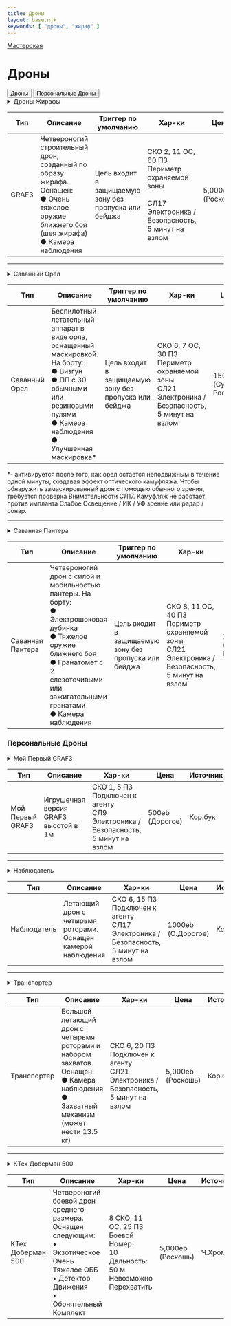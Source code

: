 ```yaml
---
title: Дроны
layout: base.njk
keywords: [ "дроны", "жираф" ]
---
```

<a href="{{ '/workshop/' | url }}" class="return-link">Мастерская</a>
# Дроны

<div class="tab-buttons">
  <button class="tab-button active" data-tab="drones-public">Дроны</button>
  <button class="tab-button" data-tab="drones-personal">Персональные Дроны</button>
</div>

<div class="tab-content active" id="drones-public">

<details class="sidebar-group" close>
    <summary>Дроны Жирафы</summary>
        Третье поколение плодовитой линейки GRAF, GRAF3 формирует основу послевоенного строительства.
        Строительная платформа GRAF3 оснащена инструментами, необходимыми для тяжелого строительства и рекультивации,
        в том числе полностью функционирующим краном, способным поднимать до 5 тонн.<br><br>
        Самая прочная и надежная строительная машина на рынке.<br><br>
        Имеется возможность дополнить модель GRAF3 сотнями дополнительных инструментов,
        чтобы удовлетворить любые возможные промышленные потребности.
</details>

| Тип   | Описание                                                                                                                                               | Триггер по умолчанию                                                  | Хар-ки                                                                                                              | Цена              | Источник |
|-------|--------------------------------------------------------------------------------------------------------------------------------------------------------|-----------------------------------------------------------------------|---------------------------------------------------------------------------------------------------------------------|-------------------|----------|
| GRAF3 | Четвероногий строительный<br>дрон, созданный по образу жирафа. Оснащен:<br>● Очень тяжелое оружие ближнего боя (шея жирафа)<br>● Камера наблюдения<br> | Цель входит в<br>защищаемую<br>зону без<br>пропуска или<br>бейджа<br> | СКО 2, 11 ОС, 60 ПЗ  <br>Периметр охраняемой зоны <br> <br>СЛ17 Электроника /<br>Безопасность, 5 минут на взлом<br> | 5,000eb (Роскошь) | Кор.бук  |

---

<details class="sidebar-group" close>
    <summary>Саванный Орел</summary>
        Подобно гаргульям с древних европейских замков, Саванный Орел прячется в позиции наблюдения и охраняет снаружи или внутри любой дом,
        комплекс, фабрику или другое строение.
        Использует самую современную технологию маскировки, он остается практически незаметным до тех пор, пока не обнаружит незаконных нарушителей.<br><br>
        После активации пикирует на нарушителя, выпуская шквал пуль из встроенного
        пистолета-пулемета и дезориентирующий звуковой удар бортового Визгуна.
</details>

| Тип                  | Описание                                                                                                                                                                                     | Триггер по умолчанию                                                  | Хар-ки                                                                                                        | Цена                           | Источник |
|----------------------|----------------------------------------------------------------------------------------------------------------------------------------------------------------------------------------------|-----------------------------------------------------------------------|---------------------------------------------------------------------------------------------------------------|--------------------------------|----------|
| Саванный<br>Орел<br> | Беспилотный летательный аппарат в виде орла, оснащенный маскировкой. На борту:<br>● Визгун<br>● ПП с 30 обычными или<br>резиновыми пулями<br>● Камера наблюдения<br>● Улучшенная маскировка* | Цель входит в<br>защищаемую<br>зону без<br>пропуска или<br>бейджа<br> | СКО 6, 7 ОС, 30 ПЗ<br>Периметр охраняемой зоны<br>СЛ21 Электроника /<br>Безопасность, 5 минут на<br>взлом<br> | 15000eb<br>(Супер Роскошь)<br> | Кор.бук  |

*- активируется после того, как орел остается неподвижным в течение одной минуты, создавая эффект оптического камуфляжа.
Чтобы обнаружить замаскированный дрон с помощью обычного зрения, требуется проверка Внимательности СЛ17. Камуфляж не
работает против импланта Слабое Освещение / ИК / УФ зрение или радар / сонар.

---

<details class="sidebar-group" close>
    <summary>Саванная Пантера</summary>
        Изящный и смертоносный охотник, предназначенный для патрулирования узких коридоров и улиц одинаково эффективно, превентивно заканчивая конфликты еще до того, как они начнутся.
        Преследует быстро движущиеся цели и поражает когтями из углеродного стекла или
        электрошоковыми пластинами, предназначенными для быстрой нейтрализации угрозы.
        Оснащена гранатометом для запуска слезоточивого газа для деэскалации угрозы.
</details>

| Тип                     | Описание                                                                                                                                                                                                              | Триггер по умолчанию                                                  | Хар-ки                                                                                                          | Цена                           | Источник |
|-------------------------|-----------------------------------------------------------------------------------------------------------------------------------------------------------------------------------------------------------------------|-----------------------------------------------------------------------|-----------------------------------------------------------------------------------------------------------------|--------------------------------|----------|
| Саванная<br>Пантера<br> | Четвероногий дрон с силой и мобильностью пантеры. На борту:<br>● Электрошоковая дубинка<br>● Тяжелое оружие ближнего боя<br>● Гранатомет с 2 слезоточивыми или<br>зажигательными гранатами<br>● Камера наблюдения<br> | Цель входит в<br>защищаемую<br>зону без<br>пропуска или<br>бейджа<br> | СКО 8, 11 ОС, 40 ПЗ<br> Периметр охраняемой<br> зоны<br>СЛ21 Электроника /Безопасность, 5 минут на<br>взлом<br> | 15000eb<br>(Супер Роскошь)<br> | Кор.бук  |

</div>

<div class="tab-content" id="drones-personal">

### Персональные Дроны

<details class="sidebar-group" close>
    <summary>Мой Первый GRAF3</summary>
        При покупке привязывается к агенту. Для добровольного связывания его с новым агентов
        требуется 5 минут непрерывной работы, и оба агенты должны оставаться в пределах 6 м от дрона. Перехват управления требует 5 минут, и контр-агент должен все время оставаться в пределах 6 м от дрона. В случае удачного перехвата требуется потратить действие для привязки к новому агенту.
        Имеет два режима работы: режим ожидания и прямое управление. Переключение режимов не требует действия.
        Режим ожидание: дрон включен, но не работает. Не может двигаться, а также совершать атаки или уклоняться от них.
        Режим прямого управления: управляется напрямую через связанный с ним агент, используя действие таким образом, как Нетраннер, используя Интерфейсную Способность Управления.
        При прямом управлении все атаки и защита выполняются с использованием собственных
        навыков пользователя, как если бы он стрелял из его оружия в собственных руках и
        уклонялся собственным телом. Дрон не может уклоняться от дальних атак, независимо от
        того, насколько высока РЕА пользователя.
        При выходе дрона за пределы 6 м от связанного с ним агента, он перестает функционировать.
        Каждая единица имеет 3 часа рабочего времени, прежде чем она должна заряжаться в течении 1 часа.
</details>

| Тип              | Описание                                    | Хар-ки                                                                                       | Цена            | Источник |
|------------------|---------------------------------------------|----------------------------------------------------------------------------------------------|-----------------|----------|
| Мой Первый GRAF3 | Игрушечная версия GRAF3<br>высотой в 1м<br> | СКО 1, 5 ПЗ<br>Подключен к агенту<br>СЛ9 Электроника / Безопасность, 5 минут на<br>взлом<br> | 500eb (Дорогое) | Кор.бук  |

---

<details class="sidebar-group" close>
    <summary>Наблюдатель</summary>
        При покупке привязывается к агенту. Для добровольного связывания его с новым агентов
        требуется 5 минут непрерывной работы, и оба агенты должны оставаться в пределах 6 м от дрона. Перехват управления требует 5 минут, и контр-агент должен все время оставаться в пределах 6 м от дрона. В случае удачного перехвата требуется потратить действие для привязки к новому агенту.
        Имеет три режима работы: режим ожидания, автоматический режим и прямое управление.
        Переключение режимов не требует действия.<br><br>
        🔴 <b>Режим ожидания</b>: включен, но не работает. Не может двигаться, вести запись, но все ще можно использовать как камеру в реальном времени, совершать атаки или уклоняться от них.<br><br>
        🔴 <b>Автоматический Режим</b>: вращается в пределах 6 м от связанного с ним агента, записывая аудио и видео. Дрон будет реагировать на простые словесные команды, такие как “записать человека, на которого я указываю”.
        Эти словесные команды не требуют действия.
        Записи хранятся как на встроенной щепке памяти, так и на связанном агенте. Щепка встроенной памяти вмещает один час контента, после чего новые кадры автоматически перезаписываются поверх старых.
        В автоматическом режима дрон не может совершать атаки или уклоняться от них.<br><br>
        🔴 <b>Режим прямого управления</b>: управляется напрямую через связанный с ним агент, используя действие таким образом, как Нетраннер, используя Интерфейсную Способность Управления.
        При прямом управлении все атаки и защита выполняются с использованием собственных
        навыков пользователя, как если бы он стрелял из его оружия в собственных руках и
        уклонялся собственным телом. Дрон не может уклоняться от дальних атак, независимо от
        того, насколько высока РЕА пользователя.
        При выходе дрона за пределы 6 м от связанного с ним агента, он перестает функционировать и безопасно приземляется на землю.
        Каждая единица имеет 48 часа рабочего времени, прежде чем она должна заряжаться в течение 1 часа.
</details>

| Тип         | Описание                                                             | Хар-ки                                                                                         | Цена               | Источник |
|-------------|----------------------------------------------------------------------|------------------------------------------------------------------------------------------------|--------------------|----------|
| Наблюдатель | Летающий дрон с четырьмя<br>роторами. Оснащен камерой наблюдения<br> | СКО 6, 15 ПЗ<br>Подключен к агенту<br>СЛ17 Электроника / Безопасность, 5 минут на<br>взлом<br> | 1000eb (О.Дорогое) | Кор.бук  |

---

<details class="sidebar-group" close>
    <summary>Транспортер</summary>
        При покупке привязывается к агенту. Для добровольного связывания его с новым агентов
        требуется 5 минут непрерывной работы, и оба агенты должны оставаться в пределах 6 м от дрона.
        Перехват управления требует 5 минут, и контр-агент должен все время оставаться в пределах 6 м от дрона.
        В случае удачного перехвата требуется потратить действие для привязки к новому агенту.<br><br>
        <b>Имеет три режима работы: режим ожидания, автоматический режим и прямое управление.</b>
        Переключение режимов не требует действия.<br><br>
        🔴 <b>Режим ожидания</b>: включен, но не работает. Не может двигаться и совершать атаки или уклоняться от них.<br><br>
        🔴 <b>Автоматический Режим</b>: можно приказать транспортеру перейти к определенному адресу или набору координат, доставить свою посылку и вернуться в назначенную домашнюю точку.
        Пользователь может поручить транспортеру просто доставить посылку или запросить
        подтверждение посредством связи с конкретным агентом передо доставкой. Не может
        совершать атаки или уклоняться от них.<br><br>
        🔴 <b>Режим прямого управления</b>: управляется напрямую через связанный с ним агент, используя действие таким образом, как Нетраннер,
        используя Интерфейсную Способность Управления.
        При прямом управлении все атаки и защита выполняются с использованием собственных
        навыков пользователя, как если бы он стрелял из его оружия в собственных руках и
        уклонялся собственным телом. Дрон не может уклоняться от дальних атак, независимо от
        того, насколько высока РЕА пользователя.<br><br>
        Транспортер может перемещаться в любое место, где есть доступ к сети СитиНет, к которой подключены он и связанный с ним агент. Если соединение дрона с СитиНет прервется, он безвредно приземлится на землю и будет ждать либо повторного подключения, либо возврата.
        Каждая единица имеет 48 часов рабочего времени, прежде чем она должна заряжаться в
        течении 1 часа
</details>

| Тип         | Описание                                                                                                                                              | Хар-ки                                                                                         | Цена              | Источник |
|-------------|-------------------------------------------------------------------------------------------------------------------------------------------------------|------------------------------------------------------------------------------------------------|-------------------|----------|
| Транспортер | Большой летающий дрон с четырьмя роторами и набором захватов.<br>Оснащен:<br>● Камера наблюдения<br>● Захватный механизм<br>(может нести 13.5 кг)<br> | СКО 6, 20 ПЗ<br>Подключен к агенту<br>СЛ21 Электроника / Безопасность, 5 минут на<br>взлом<br> | 5,000eb (Роскошь) | Кор.бук  |

---

<details class="sidebar-group" close>
    <summary>КТех Доберман 500</summary>
        Персональный Дрон. При покупке КТех Доберман 500 привязывается к Агенту.
        Добровольная привязка к новому Агенту требует 5 непрерывных минут, и оба Агента должны оставаться в пределах 6 м от дрона все это время.
        В отличие от других дронов, Доберману нельзя противостоять с помощью навыка Электроники/Безопасности.<br>
        <b>Доберман имеет три режима работы: «Ожидание», «Сторожевой» и «Слежка».</b>
        Переключение режимов не требует действия.<br><br>
        🔴 <b>Режим ожидания</b>: в режиме ожидания Доберман 500 включен, но не работает.
        В режиме ожидания Доберман 500 не может двигаться, а также совершать атаки или уклоняться от них.<br><br>
        🔴<b>Сторожевой режим</b>: в сторожевом режиме Доберман 500 следует в пределах 8 м за своим связанным Агентом,
        постоянно сканируя угрозы для пользователя с помощью Детектора Движения, Обонятельного Комплекта и встроенных программ.
        Используйте Боевой Номер Добермана 500 в качестве суммы навыка Внимательности.
        Доберман 500 может сканировать всю открытую местность в пределах 50 м, в том числе под водой, но не через укрытие.
        Если он обнаруживает движение, которое не регистрируется как непосредственная угроза, он подает сигнал электронным лаем,
        а неоновая стрелка на корпусе указывает правильное направление. Если устройство обнаруживает угрозу для своего пользователя,
        оно немедленно атакует. Его укус является атакой Экзотическим Очень Тяжелым Оружием Ближнего Боя.
        В бою Доберман 500 управляется ГМ и уделяет первоочередное внимание угрозам своему пользователю.
        В любой момент пользователь может призвать Добермана 500 прерваться и вернуться, используя свой Агент или словесную команду, без Действия. В этом режиме Доберман не может уклоняться от дальних атак и не вступает в бой, если его программа не идентифицирует опасность для его пользователя.
        🔴<b>Режим Слежки</b>: в режиме слежки Доберман 500 может использовать свой Обонятельный Комплект для отслеживания определенного запаха,
        которым с ним поделился его пользователь. Предъявление запаха Доберману 500 (в виде предмета одежды или другого предмета, содержащего запах цели) требует
        действия. Доберман 500 отслеживает, используя свой боевой номер в качестве суммы навыка Выслеживания. Пользователь всегда может вызвать Добермана 500 обратно к себе, используя свой Агент или словесную команду без действия. В режиме Слежки доберман не может атаковать, но может уклоняться от Атак Ближнего Боя.
        В этом режиме он не может уклоняться от Атак Дальнего Боя.
        Доберман никогда не удаляется от своего пользователя более чем на 50 м, независимо от режима. Если он переключен в Сторожевой режим, то приоритетом для него является возвращение в пределах 8 м от пользователя, а не бой на более дальнем расстоянии.
        В режиме Слежки он никогда не удаляется от пользователя дальше, чем на 50 м, останавливаясь и ожидая, пока он догонит его или вызовет обратно.<br>
        Каждый блок имеет заряд энергии на 48 часов энергии, прежде чем ему потребуется зарядка в течение часа на солнце или от розетки.
</details>

| Тип               | Описание                                                                                                                                                | Хар-ки                                                                                       | Цена              | Источник |
|-------------------|---------------------------------------------------------------------------------------------------------------------------------------------------------|----------------------------------------------------------------------------------------------|-------------------|----------|
| КТех Доберман 500 | Четвероногий боевой дрон среднего размера. Оснащен следующим:<br>• Экзотическое Очень Тяжелое ОББ<br>• Детектор Движения<br>• Обонятельный Комплект<br> | 8 СКО, 11 ОС, 25 ПЗ<br>Боевой Номер: <br>10<br>Дальность: 50 м<br>Невозможно Перехватить<br> | 5,000eb (Роскошь) | Ч.Хром   |

</div>